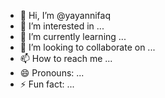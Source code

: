 - 👋 Hi, I’m @yayannifaq
- 👀 I’m interested in ...
- 🌱 I’m currently learning ...
- 💞️ I’m looking to collaborate on ...
- 📫 How to reach me ...
- 😄 Pronouns: ...
- ⚡ Fun fact: ...

<!---
yayannifaq/yayannifaq is a ✨ special ✨ repository because its `README.md` (this file) appears on your GitHub profile.
You can click the Preview link to take a look at your changes.
--->
